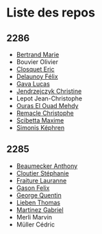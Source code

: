 # Liste des repos

## 2286

- [Bertrand Marie](https://github.com/MaryBtrd/mariam-faso)
- Bouvier Olivier
- [Closquet Eric](https://github.com/closquet/projet-mariam-faso)
- [Delaunoy Félix](https://github.com/doflix/ProjectMariamFaso)
- [Gava Lucas](https://github.com/Lugash/mariam-faso)
- [Jendrzejczyk Christine](https://github.com/christinejend/mariam-faso)
- Lepot Jean-Christophe
- [Ouras El Ouad Mehdy](https://github.com/mehdyouras/mariam-faso)
- [Remacle Christophe](https://github.com/Gotrixx/mariam-faso)
- [Scibetta Maxime](https://github.com/MaximeScibetta/Mariam_Faso)
- [Simonis Képhren](https://github.com/KephrenSI/projet-mariam-faso)

## 2285

- [Beaumecker Anthony](https://github.com/Anthony2511/Mariam-Faso)
- [Cloutier Stéphanie](https://github.com/stephecloutier/mariam-faso)
- [Fraiture Lauranne](https://github.com/Surikx/Projet-Mariam-Faso)
- [Gason Felix](https://github.com/IsatisSnowfox/projet-mariam-faso)
- [George Quentin](https://github.com/QuentinGeorge/mariam-faso)
- [Lieben Thomas](https://github.com/Shadow-Liberty/mariam-faso)
- [Martinez Gabriel](https://github.com/gabrieletudes/projet-mariam-faso)
- Merli Marvin
- Müller Cédric
